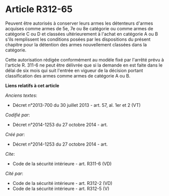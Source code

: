 # Article R312-65

Peuvent être autorisés à conserver leurs armes les détenteurs d'armes acquises comme armes de 5e, 7e ou 8e catégorie ou comme
armes de catégorie C ou D et classées ultérieurement à l'achat en catégorie A ou B s'ils remplissent les conditions posées
par les dispositions du présent chapitre pour la détention des armes nouvellement classées dans la catégorie. 

Cette autorisation rédigée conformément au modèle fixé par l'arrêté prévu à l'article R. 311-6 ne peut être délivrée que si
la demande en est faite dans le délai de six mois qui suit l'entrée en vigueur de la décision portant classification des
armes comme armes de catégorie A ou B.

**Liens relatifs à cet article**

_Anciens textes_:

  - Décret n°2013-700 du 30 juillet 2013 - art. 57, al. 1er et 2 (VT)

_Codifié par_:

  - Décret n°2014-1253 du 27 octobre 2014 - art.

_Créé par_:

  - Décret n°2014-1253 du 27 octobre 2014 - art.

_Cite_:

  - Code de la sécurité intérieure - art. R311-6 (VD)

_Cité par_:

  - Code de la sécurité intérieure - art. R312-2 (VD)
  - Code de la sécurité intérieure - art. R312-5 (V)
